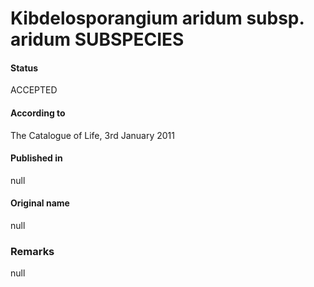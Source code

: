 # Kibdelosporangium aridum subsp. aridum SUBSPECIES

#### Status
ACCEPTED

#### According to
The Catalogue of Life, 3rd January 2011

#### Published in
null

#### Original name
null

### Remarks
null